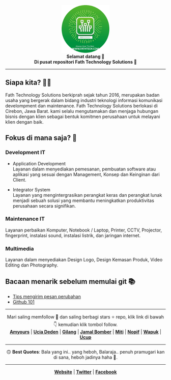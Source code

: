 <p align="center">
  <img src="https://github.com/fathtech/.github/blob/main/rounded-logo.png?raw=true" width="150"/><br />
  <b>Selamat datang 👋 <br />Di pusat repositori Fath Technology Solutions 🍻</b>
</p>
<hr />

## Siapa kita? 🧑‍💻
Fath Technology Solutions berkiprah sejak tahun 2016, merupakan badan usaha yang bergerak dalam bidang industri teknologi informasi komunikasi develompment dan maintenance. Fath Technology Solutions berlokasi di Cirebon, Jawa Barat. kami selalu mengutamakan dan menjaga hubungan bisnis dengan klien sebagai bentuk komitmen perusahaan untuk melayani klien dengan baik.

## Fokus di mana saja? 👀
### Development IT
- Application Development<br />
Layanan dalam menyediakan pemesanan, pembuatan software atau aplikasi yang sesuai dengan Management, Konsep dan Keinginan dari Client.

- Integrator System<br />
Layanan yang mengintergrasikan perangkat keras dan perangkat lunak menjadi sebuah solusi yang membantu meningkatkan produktivitas perusahaan secara signifikan.

### Maintenance IT
Layanan perbaikan Komputer, Notebook / Laptop, Printer, CCTV, Projector, fingerprint, instalasi sound, instalasi listrik, dan jaringan internet.

### Multimedia
Layanan dalam menyediakan Design Logo, Design Kemasan Produk, Video Editing dan Photography.

## Bacaan menarik sebelum memulai git 📚
- [Tips mengirim pesan perubahan](https://gist.github.com/luismts/495d982e8c5b1a0ced4a57cf3d93cf60)
- [Github 101](https://product.hubspot.com/blog/git-and-github-tutorial-for-beginners)

<!-- ## Daftar orang - orang baik 😎
- [Amyours] follow dia [di sini](https://github.com/orgs/fathtech/people/amrustianwr)
- [Ucia Deden](https://github.com/orgs/fathtech/people/uciadeden)
- [Gilang](https://github.com/orgs/fathtech/people/kangketikonlen)
- [Jamal Bomber](https://github.com/orgs/fathtech/people/jfar1d)
- [Miti](https://github.com/orgs/fathtech/people/mithamaharani)
- [Nopif](https://github.com/orgs/fathtech/people/nopif)
- [Wapuk](https://github.com/orgs/fathtech/people/wafiq04)
- [Ucup](https://github.com/orgs/fathtech/people/alfarisk) -->
<hr />
<p align="center">
  Mari saling memfollow 🤝 dan saling berbagi stars ⭐️ repo, klik link di bawah 👇 kemudian klik tombol follow.<br />
  <strong><a href="https://github.com/orgs/fathtech/people/amrustianwr">Amyours</a></strong> | 
  <strong><a href="https://github.com/orgs/fathtech/people/uciadeden">Ucia Deden</a></strong> | 
  <strong><a href="https://github.com/orgs/fathtech/people/kangketikonlen">Gilang</a></strong> | 
  <strong><a href="https://github.com/orgs/fathtech/people/jfar1d">Jamal Bomber</a></strong> | 
  <strong><a href="https://github.com/orgs/fathtech/people/mithamaharani">Miti</a></strong> | 
  <strong><a href="https://github.com/orgs/fathtech/people/nopif">Nopif</a></strong> | 
  <strong><a href="https://github.com/orgs/fathtech/people/wafiq04">Wapuk</a></strong> | 
  <strong><a href="https://github.com/orgs/fathtech/people/alfarisk">Ucup</a></strong>
</p>
<hr />
<p align="center">
  🙃 <b>Best Quotes</b>: Bala yang ini.. yang heboh, Balaraja.. penuh pramugari kan di sana, heboh jadinya haha 🗿.<br />
</p>
<hr />
<p align="center">
  <strong><a href="https://fathtech.co.id/page/beranda">Website</a></strong> |
  <strong><a href="https://twitter.com/fathtechcirebon">Twitter</a></strong> |
  <strong><a href="https://www.facebook.com/fathtechnology/">Facebook</a></strong>
</p>
<!--
**Here are some ideas to get you started:**

🙋‍♀️ A short introduction - what is your organization all about?
🌈 Contribution guidelines - how can the community get involved?
👩‍💻 Useful resources - where can the community find your docs? Is there anything else the community should know?
🍿 Fun facts - what does your team eat for breakfast?
🧙 Remember, you can do mighty things with the power of [Markdown](https://docs.github.com/github/writing-on-github/getting-started-with-writing-and-formatting-on-github/basic-writing-and-formatting-syntax)
-->
